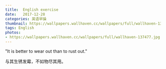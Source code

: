 ```yaml
---
title:  English exercise
date:   2017-12-28
categories: 英语早操
thumbnail: https://wallpapers.wallhaven.cc/wallpapers/full/wallhaven-137477.jpg
tags: English
photos:
- https://wallpapers.wallhaven.cc/wallpapers/full/wallhaven-137477.jpg
---
```


"It is better to wear out than to rust out."
<p>与其生锈发霉，不如物尽其用。</p>
